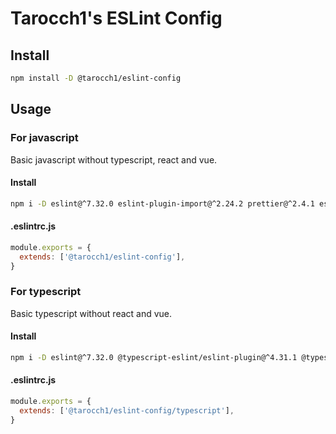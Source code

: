 # Tarocch1's ESLint Config

## Install

```bash
npm install -D @tarocch1/eslint-config
```

## Usage

### For javascript

Basic javascript without typescript, react and vue.

#### Install

```bash
npm i -D eslint@^7.32.0 eslint-plugin-import@^2.24.2 prettier@^2.4.1 eslint-plugin-prettier@^4.0.0 eslint-config-prettier@^8.3.0
```

#### .eslintrc.js

```js
module.exports = {
  extends: ['@tarocch1/eslint-config'],
}
```

### For typescript

Basic typescript without react and vue.

#### Install

```bash
npm i -D eslint@^7.32.0 @typescript-eslint/eslint-plugin@^4.31.1 @typescript-eslint/parser@^4.31.1 eslint-import-resolver-typescript@^2.5.0 eslint-plugin-import@^2.24.2 prettier@^2.4.1 eslint-plugin-prettier@^4.0.0 eslint-config-prettier@^8.3.0
```

#### .eslintrc.js

```js
module.exports = {
  extends: ['@tarocch1/eslint-config/typescript'],
}
```
